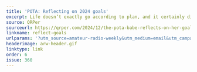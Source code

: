 ```yaml
---
title: 'POTA: Reflecting on 2024 goals'
excerpt: Life doesn’t exactly go according to plan, and it certainly didn’t for me in 2024. 
source: QRPer
sourceurl: https://qrper.com/2024/12/the-pota-babe-reflects-on-her-goal/
linkname: reflect-goals
urlparams: '?utm_source=amateur-radio-weekly&utm_medium=email&utm_campaign=newsletter'
headerimage: arw-header.gif
linktype: link
order: 6
issue: 360
---
```

